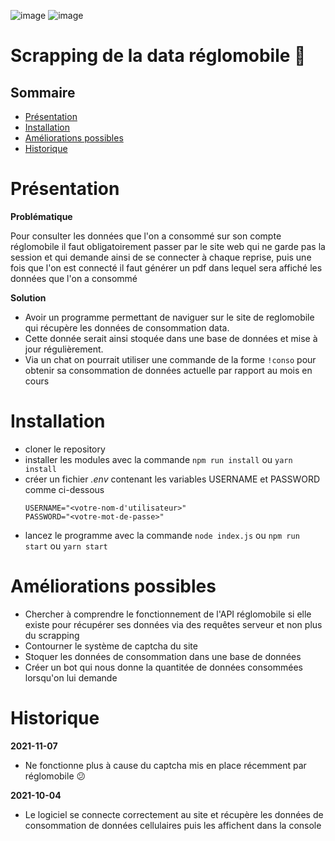 ![image](https://img.shields.io/badge/Node.js-339933?style=for-the-badge&logo=nodedotjs&logoColor=white)
![image](https://img.shields.io/badge/Puppeteer-40B5A4?style=for-the-badge&logo=Puppeteer&logoColor=white)

# Scrapping de la data réglomobile 📱

## Sommaire

- [Présentation](#présentation)
- [Installation](#installation)
- [Améliorations possibles](#améliorations-possibles)
- [Historique](#historique)

# Présentation

**Problématique**

Pour consulter les données que l'on a consommé sur son compte réglomobile il faut obligatoirement passer par le site web qui ne garde pas la session et qui demande ainsi de se connecter à chaque reprise, puis une fois que l'on est connecté il faut générer un pdf dans lequel sera affiché les données que l'on a consommé

**Solution**

- Avoir un programme permettant de naviguer sur le site de reglomobile qui récupère les données de consommation data.
- Cette donnée serait ainsi stoquée dans une base de données et mise à jour régulièrement.
- Via un chat on pourrait utiliser une commande de la forme `!conso` pour obtenir sa consommation de données actuelle par rapport au mois en cours

# Installation

- cloner le repository
- installer les modules avec la commande `npm run install` ou `yarn install`
- créer un fichier _.env_ contenant les variables USERNAME et PASSWORD comme ci-dessous
  ```
  USERNAME="<votre-nom-d'utilisateur>"
  PASSWORD="<votre-mot-de-passe>"
  ```
- lancez le programme avec la commande `node index.js` ou `npm run start` ou `yarn start`

# Améliorations possibles

- Chercher à comprendre le fonctionnement de l'API réglomobile si elle existe pour récupérer ses données via des requêtes serveur et non plus du scrapping
- Contourner le système de captcha du site
- Stoquer les données de consommation dans une base de données
- Créer un bot qui nous donne la quantitée de données consommées lorsqu'on lui demande

# Historique

**2021-11-07**

- Ne fonctionne plus à cause du captcha mis en place récemment par réglomobile 😕

**2021-10-04**

- Le logiciel se connecte correctement au site et récupère les données de consommation de données cellulaires puis les affichent dans la console
